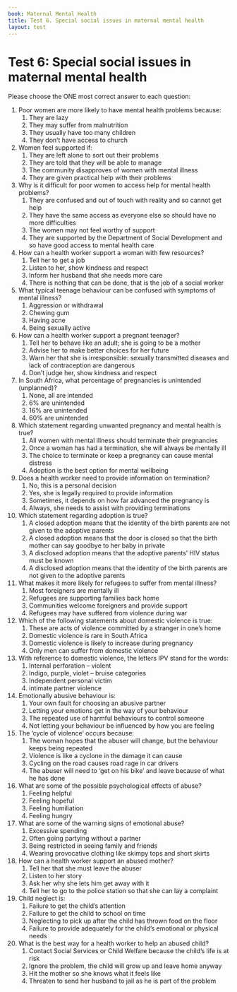 ```yaml
---
book: Maternal Mental Health
title: Test 6. Special social issues in maternal mental health
layout: test
---
```


# Test 6: Special social issues in maternal mental health

Please choose the ONE most correct answer to each question:

1.	Poor women are more likely to have mental health problems because:
	1.	They are lazy
	1.	They may suffer from malnutrition
	1.	They usually have too many children
	1.	They don’t have access to church
2.	Women feel supported if:
	1.	They are left alone to sort out their problems
	1.	They are told that they will be able to manage
	1.	The community disapproves of women with mental illness
	1.	They are given practical help with their problems
3.	Why is it difficult for poor women to access help for mental health problems?
	1.	They are confused and out of touch with reality and so cannot get help
	1.	They have the same access as everyone else so should have no more difficulties
	1.	The women may not feel worthy of support
	1.	They are supported by the Department of Social Development and so have good access to mental health care
4.	How can a health worker support a woman with few resources?
	1.	Tell her to get a job
	1.	Listen to her, show kindness and respect
	1.	Inform her husband that she needs more care
	1.	There is nothing that can be done, that is the job of a social worker
5.	What typical teenage behaviour can be confused with symptoms of mental illness?
	1.	Aggression or withdrawal
	1.	Chewing gum
	1.	Having acne
	1.	Being sexually active
6.	How can a health worker support a pregnant teenager?
	1.	Tell her to behave like an adult; she is going to be a mother
	1.	Advise her to make better choices for her future
	1.	Warn her that she is irresponsible: sexually transmitted diseases and lack of contraception are dangerous
	1.	Don’t judge her, show kindness and respect
7.	In South Africa, what percentage of pregnancies is unintended (unplanned)?
	1.	None, all are intended
	1.	6% are unintended
	1.	16% are unintended
	1.	60% are unintended
8.	Which statement regarding unwanted pregnancy and mental health is true?
	1.	All women with mental illness should terminate their pregnancies
	1.	Once a woman has had a termination, she will always be mentally ill
	1.	The choice to terminate or keep a pregnancy can cause mental distress
	1.	Adoption is the best option for mental wellbeing
9.	Does a health worker need to provide information on termination?
	1.	No, this is a personal decision
	1.	Yes, she is legally required to provide information
	1.	Sometimes, it depends on how far advanced the pregnancy is
	1.	Always, she needs to assist with providing terminations 
10.	Which statement regarding adoption is true?
	1.	A closed adoption means that the identity of the birth parents are not given to the adoptive parents
	1.	A closed adoption means that the door is closed so that the birth mother can say goodbye to her baby in private
	1.	A disclosed adoption means that the adoptive parents’ HIV status must be known
	1.	A disclosed adoption means that the identity of the birth parents are not given to the adoptive parents
11.	What makes it more likely for refugees to suffer from mental illness?
	1.	Most foreigners are mentally ill
	1.	Refugees are supporting families back home
	1.	Communities welcome foreigners and provide support
	1.	Refugees may have suffered from violence during war
12.	Which of the following statements about domestic violence is true:
	1.	These are acts of violence committed by a stranger in one’s home
	1.	Domestic violence is rare in South Africa
	1.	Domestic violence is likely to increase during pregnancy
	1.	Only men can suffer from domestic violence
13.	With reference to domestic violence, the letters IPV stand for the words:
	1.	Internal perforation – violent
	1.	Indigo, purple, violet – bruise categories
	1.	Independent personal victim
	1.	intimate partner violence
14.	Emotionally abusive behaviour is:
	1.	Your own fault for choosing an abusive partner
	1.	Letting your emotions get in the way of your behaviour
	1.	The repeated use of harmful behaviours to control someone
	1.	Not letting your behaviour be influenced by how you are feeling
15.	The ‘cycle of violence’ occurs because:
	1.	The woman hopes that the abuser will change, but the behaviour keeps being repeated
	1.	Violence is like a cyclone in the damage it can cause
	1.	Cycling on the road causes road rage in car drivers
	1.	The abuser will need to ‘get on his bike’ and leave because of what he has done
16.	What are some of the possible psychological effects of abuse?
	1.	Feeling helpful
	1.	Feeling hopeful
	1.	Feeling humiliation
	1.	Feeling hungry
17.	What are some of the warning signs of emotional abuse?
	1.	Excessive spending
	1.	Often going partying without a partner
	1.	Being restricted in seeing family and friends
	1.	Wearing provocative clothing like skimpy tops and short skirts
18.	How can a health worker support an abused mother?
	1.	Tell her that she must leave the abuser
	1.	Listen to her story
	1.	Ask her why she lets him get away with it
	1.	Tell her to go to the police station so that she can lay a complaint
19.	Child neglect is:
	1.	Failure to get the child’s attention
	1.	Failure to get the child to school on time
	1.	Neglecting to pick up after the child has thrown food on the floor
	1.	Failure to provide adequately for the child’s emotional or physical needs
20.	What is the best way for a health worker to help an abused child?
	1.	Contact Social Services or Child Welfare because the child’s life is at risk
	1.	Ignore the problem, the child will grow up and leave home anyway
	1.	Hit the mother so she knows what it feels like
	1.	Threaten to send her husband to jail as he is part of the problem
